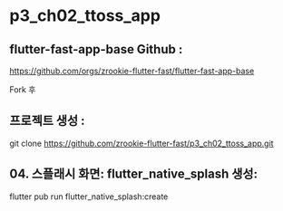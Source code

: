 # p3_ch02_ttoss_app


## flutter-fast-app-base Github :
https://github.com/orgs/zrookie-flutter-fast/flutter-fast-app-base

Fork 후

## 프로젝트 생성 :
git clone https://github.com/zrookie-flutter-fast/p3_ch02_ttoss_app.git


## 04. 스플래시 화면: flutter_native_splash 생성:
flutter pub run flutter_native_splash:create